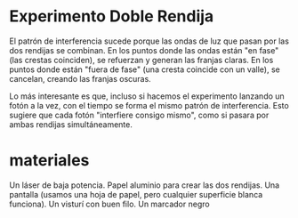 # Experimento Doble Rendija

El patrón de interferencia sucede porque las ondas de luz que pasan por las dos rendijas se combinan. En los puntos donde las ondas están "en fase" (las crestas coinciden), se refuerzan y generan las franjas claras. En los puntos donde están "fuera de fase" (una cresta coincide con un valle), se cancelan, creando las franjas oscuras.

Lo más interesante es que, incluso si hacemos el experimento lanzando un fotón a la vez, con el tiempo se forma el mismo patrón de interferencia. Esto sugiere que cada fotón "interfiere consigo mismo", como si pasara por ambas rendijas simultáneamente.

# materiales

Un láser de baja potencia.
Papel aluminio para crear las dos rendijas.
Una pantalla (usamos una hoja de papel, pero cualquier superficie blanca funciona).
Un visturí con buen filo.
Un marcador negro

